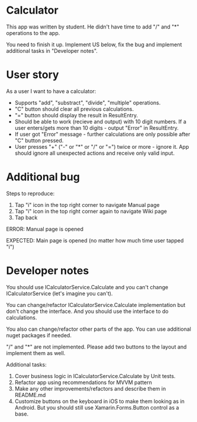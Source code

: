 # Calculator
This app was written by student. He didn't have time to add "/" and "*" operations to the app.

You need to finish it up. Implement US below, fix the bug and implement additional tasks in "Developer notes".


# User story
As a user I want to have a calculator:
- Supports "add", "substract", "divide", "multiple" operations.
- "C" button should clear all previous calculations.
- "=" button should display the result in ResultEntry.
- Should be able to work (recieve and output) with 10 digit numbers. If a user enters/gets more than 10 digits - output "Error" in ResultEntry.
- If user got "Error" message - further calculations are only possible after "C" button pressed.
- User presses "+" ("-" or "*" or "/" or "=") twice or more - ignore it. App should ignore all unexpected actions and receive only valid input.


# Additional bug
Steps to reproduce:
1. Tap "i" icon in the top right corner to navigate Manual page
2. Tap "i" icon in the top right corner again to navigate Wiki page
3. Tap back

ERROR: Manual page is opened

EXPECTED: Main page is opened (no matter how much time user tapped "i")


# Developer notes
You should use ICalculatorService.Calculate and you can't change ICalculatorService (let's imagine you can't).

You can change/refactor ICalculatorService.Calculate implementation but don't change the interface. And you should use the interface to do calculations.

You also can change/refactor other parts of the app. You can use additional nuget packages if needed.

"/" and "*" are not implemented. Please add two buttons to the layout and implement them as well.

Additional tasks:
1. Cover business logic in ICalculatorService.Calculate by Unit tests.
2. Refactor app using recommendations for MVVM pattern
3. Make any other improvements/refactors and describe them in README.md
4. Customize buttons on the keyboard in iOS to make them looking as in Android. But you should still use Xamarin.Forms.Button control as a base.

